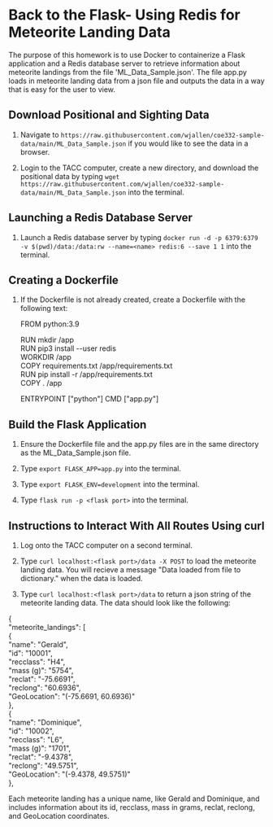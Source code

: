 Back to the Flask- Using Redis for Meteorite Landing Data
=========================================================
The purpose of this homework is to use Docker to containerize a Flask application and a Redis database server to retrieve information about meteorite landings from the file 'ML_Data_Sample.json'. The file app.py loads in meteorite landing data from a json file and outputs the data in a way that is easy for the user to view.

Download Positional and Sighting Data
-------------------------------------
1. Navigate to `https://raw.githubusercontent.com/wjallen/coe332-sample-data/main/ML_Data_Sample.json` if you would like to see the data in a browser.

2. Login to the TACC computer, create a new directory, and download the positional data by typing `wget https://raw.githubusercontent.com/wjallen/coe332-sample-data/main/ML_Data_Sample.json` into the terminal.

Launching a Redis Database Server
---------------------------------
1. Launch a Redis database server by typing `docker run -d -p 6379:6379 -v $(pwd)/data:/data:rw --name=<name> redis:6 --save 1 1` into the terminal.

Creating a Dockerfile
---------------------
1. If the Dockerfile is not already created, create a Dockerfile with the following text:

	FROM python:3.9  

	RUN mkdir /app  
	RUN pip3 install --user redis  
	WORKDIR /app  
	COPY requirements.txt /app/requirements.txt  
	RUN pip install -r /app/requirements.txt  
	COPY . /app  

	ENTRYPOINT ["python"]
	CMD ["app.py"]

Build the Flask Application
---------------------------
1. Ensure the Dockerfile file and the app.py files are in the same directory as the ML_Data_Sample.json file.

2. Type `export FLASK_APP=app.py` into the terminal.

3. Type `export FLASK_ENV=development` into the terminal.

4. Type `flask run -p <flask port>` into the terminal.

Instructions to Interact With All Routes Using curl
---------------------------------------------------
1. Log onto the TACC computer on a second terminal.

2. Type `curl localhost:<flask port>/data -X POST` to load the meteorite landing data. You will recieve a message "Data loaded from file to dictionary." when the data is loaded.

3. Type `curl localhost:<flask port>/data` to return a json string of the meteorite landing data. The data should look like the following:

{  
  "meteorite_landings": [  
    {  
      "name": "Gerald",  
      "id": "10001",  
      "recclass": "H4",  
      "mass (g)": "5754",  
      "reclat": "-75.6691",  
      "reclong": "60.6936",  
      "GeoLocation": "(-75.6691, 60.6936)"  
    },  
    {  
      "name": "Dominique",  
      "id": "10002",  
      "recclass": "L6",  
      "mass (g)": "1701",  
      "reclat": "-9.4378",  
      "reclong": "49.5751",  
      "GeoLocation": "(-9.4378, 49.5751)"  
    },  


Each meteorite landing has a unique name, like Gerald and Dominique, and includes information about its id, recclass, mass in grams, reclat, reclong, and GeoLocation coordinates.
